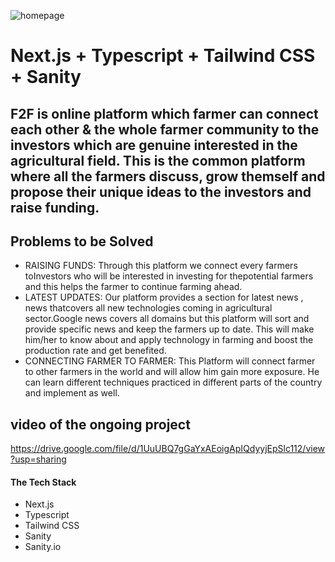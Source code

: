![homepage](https://github.com/Lobi29/f2f/assets/108052802/caa86964-283d-45bc-b0b0-19fb36c5d9b2)


# Next.js + Typescript + Tailwind CSS + Sanity

## F2F is online platform which farmer can connect each other & the whole farmer community to the investors which are genuine interested in the agricultural  field.  This is the common platform where all the farmers discuss, grow themself and propose their unique ideas to the investors and raise funding.


<h2>Problems to be Solved</h2>
<ul>
    <li>RAISING FUNDS: Through this platform we connect every farmers toInvestors who will be interested in investing for thepotential farmers and this helps the farmer to continue farming ahead.</li>
    <li>LATEST UPDATES: Our platform provides a section for latest news , news thatcovers all new technologies coming in agricultural sector.Google news covers all domains but this platform will sort and provide specific news and keep the farmers up to date. This will make him/her to know about and apply technology in farming and boost the production rate and get benefited.</li>
    <li>CONNECTING FARMER TO FARMER: This Platform will connect farmer to other farmers in the world and will allow him gain more exposure. He can learn different techniques practiced in different parts of the country and implement as well.</li>
</ul>

## video of the ongoing project
https://drive.google.com/file/d/1UuUBQ7gGaYxAEoigApIQdyyjEpSlc112/view?usp=sharing
<h4>The Tech Stack</h4>
<ul>
    <li>Next.js</li>
    <li>Typescript</li>
    <li>Tailwind CSS</li>
    <li>Sanity</li>
    <li>Sanity.io</li>
</ul>
